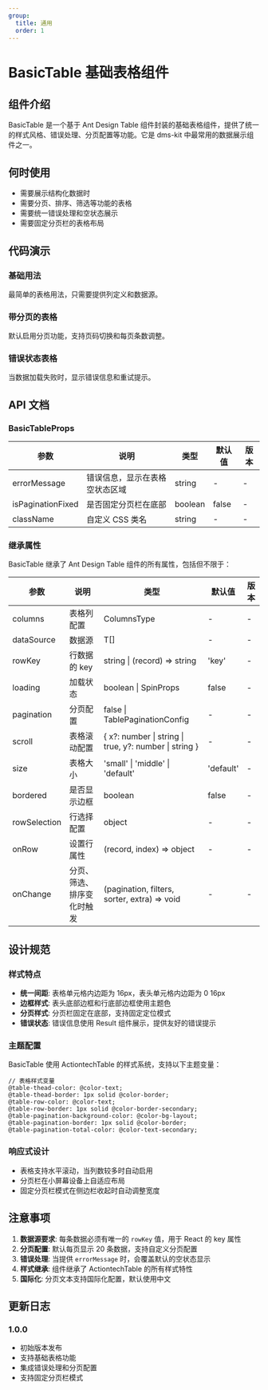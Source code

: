 ```yaml
---
group:
  title: 通用
  order: 1
---
```


# BasicTable 基础表格组件

## 组件介绍

BasicTable 是一个基于 Ant Design Table 组件封装的基础表格组件，提供了统一的样式风格、错误处理、分页配置等功能。它是 dms-kit 中最常用的数据展示组件之一。

## 何时使用

- 需要展示结构化数据时
- 需要分页、排序、筛选等功能的表格
- 需要统一错误处理和空状态展示
- 需要固定分页栏的表格布局

## 代码演示

### 基础用法

最简单的表格用法，只需要提供列定义和数据源。

<code src="./demos/basic.tsx"></code>

### 带分页的表格

默认启用分页功能，支持页码切换和每页条数调整。

<code src="./demos/pagination.tsx"></code>

### 错误状态表格

当数据加载失败时，显示错误信息和重试提示。

<code src="./demos/error.tsx"></code>

## API 文档

### BasicTableProps

| 参数 | 说明 | 类型 | 默认值 | 版本 |
| --- | --- | --- | --- | --- |
| errorMessage | 错误信息，显示在表格空状态区域 | string | - | - |
| isPaginationFixed | 是否固定分页栏在底部 | boolean | false | - |
| className | 自定义 CSS 类名 | string | - | - |

### 继承属性

BasicTable 继承了 Ant Design Table 组件的所有属性，包括但不限于：

| 参数 | 说明 | 类型 | 默认值 | 版本 |
| --- | --- | --- | --- | --- |
| columns | 表格列配置 | ColumnsType | - | - |
| dataSource | 数据源 | T[] | - | - |
| rowKey | 行数据的 key | string \| (record) => string | 'key' | - |
| loading | 加载状态 | boolean \| SpinProps | false | - |
| pagination | 分页配置 | false \| TablePaginationConfig | - | - |
| scroll | 表格滚动配置 | { x?: number \| string \| true, y?: number \| string } | - | - |
| size | 表格大小 | 'small' \| 'middle' \| 'default' | 'default' | - |
| bordered | 是否显示边框 | boolean | false | - |
| rowSelection | 行选择配置 | object | - | - |
| onRow | 设置行属性 | (record, index) => object | - | - |
| onChange | 分页、筛选、排序变化时触发 | (pagination, filters, sorter, extra) => void | - | - |

## 设计规范

### 样式特点

- **统一间距**: 表格单元格内边距为 16px，表头单元格内边距为 0 16px
- **边框样式**: 表头底部边框和行底部边框使用主题色
- **分页样式**: 分页栏固定在底部，支持固定定位模式
- **错误状态**: 错误信息使用 Result 组件展示，提供友好的错误提示

### 主题配置

BasicTable 使用 ActiontechTable 的样式系统，支持以下主题变量：

```less
// 表格样式变量
@table-thead-color: @color-text;
@table-thead-border: 1px solid @color-border;
@table-row-color: @color-text;
@table-row-border: 1px solid @color-border-secondary;
@table-pagination-background-color: @color-bg-layout;
@table-pagination-border: 1px solid @color-border;
@table-pagination-total-color: @color-text-secondary;
```

### 响应式设计

- 表格支持水平滚动，当列数较多时自动启用
- 分页栏在小屏幕设备上自适应布局
- 固定分页栏模式在侧边栏收起时自动调整宽度

## 注意事项

1. **数据源要求**: 每条数据必须有唯一的 `rowKey` 值，用于 React 的 key 属性
2. **分页配置**: 默认每页显示 20 条数据，支持自定义分页配置
3. **错误处理**: 当提供 `errorMessage` 时，会覆盖默认的空状态显示
4. **样式继承**: 组件继承了 ActiontechTable 的所有样式特性
5. **国际化**: 分页文本支持国际化配置，默认使用中文

## 更新日志

### 1.0.0
- 初始版本发布
- 支持基础表格功能
- 集成错误处理和分页配置
- 支持固定分页栏模式
